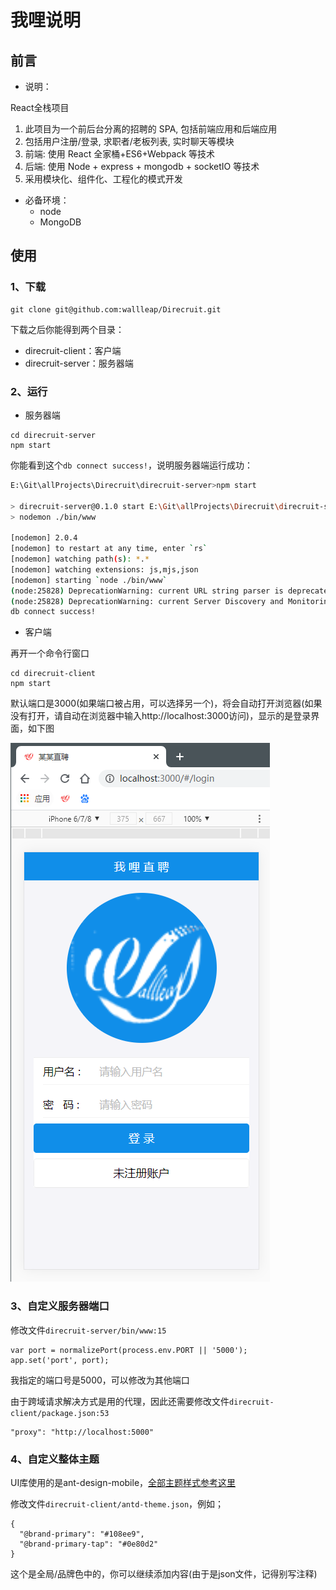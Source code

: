 # 我哩说明

## 前言

- 说明：

React全栈项目
1) 此项目为一个前后台分离的招聘的 SPA, 包括前端应用和后端应用
2) 包括用户注册/登录, 求职者/老板列表, 实时聊天等模块
3) 前端: 使用 React 全家桶+ES6+Webpack 等技术
4) 后端: 使用 Node + express + mongodb + socketIO 等技术
5) 采用模块化、组件化、工程化的模式开发



- 必备环境：
  - node
  - MongoDB



## 使用

### 1、下载

```
git clone git@github.com:wallleap/Direcruit.git
```



下载之后你能得到两个目录：

- direcruit-client：客户端
- direcruit-server：服务器端



### 2、运行

- 服务器端

```
cd direcruit-server
npm start
```

你能看到这个`db connect success!`，说明服务器端运行成功：

```bash
E:\Git\allProjects\Direcruit\direcruit-server>npm start

> direcruit-server@0.1.0 start E:\Git\allProjects\Direcruit\direcruit-server
> nodemon ./bin/www

[nodemon] 2.0.4
[nodemon] to restart at any time, enter `rs`
[nodemon] watching path(s): *.*
[nodemon] watching extensions: js,mjs,json
[nodemon] starting `node ./bin/www`
(node:25828) DeprecationWarning: current URL string parser is deprecated, and will be removed in a future version. To use the new parser, pass option { useNewUrlParser: true } to MongoClient.connect.
(node:25828) DeprecationWarning: current Server Discovery and Monitoring engine is deprecated, and will be removed in a future version. To use the new Server Discover and Monitoring engine, pass option { useUnifiedTopology: true } to the MongoClient constructor.
db connect success!
```



- 客户端

再开一个命令行窗口

```
cd direcruit-client
npm start
```

默认端口是3000(如果端口被占用，可以选择另一个)，将会自动打开浏览器(如果没有打开，请自动在浏览器中输入http://localhost:3000访问)，显示的是登录界面，如下图

![](./.images/a1mxze.png)

### 3、自定义服务器端口

修改文件`direcruit-server/bin/www:15`

```
var port = normalizePort(process.env.PORT || '5000');
app.set('port', port);
```

我指定的端口号是5000，可以修改为其他端口

由于跨域请求解决方式是用的代理，因此还需要修改文件`direcruit-client/package.json:53`

```
"proxy": "http://localhost:5000"
```





### 4、自定义整体主题

UI库使用的是ant-design-mobile，[全部主题样式参考这里](https://github.com/ant-design/ant-design-mobile/blob/master/components/style/themes/default.less)

修改文件`direcruit-client/antd-theme.json`，例如；

```
{
  "@brand-primary": "#108ee9",
  "@brand-primary-tap": "#0e80d2"
}
```

这个是全局/品牌色中的，你可以继续添加内容(由于是json文件，记得别写注释)

